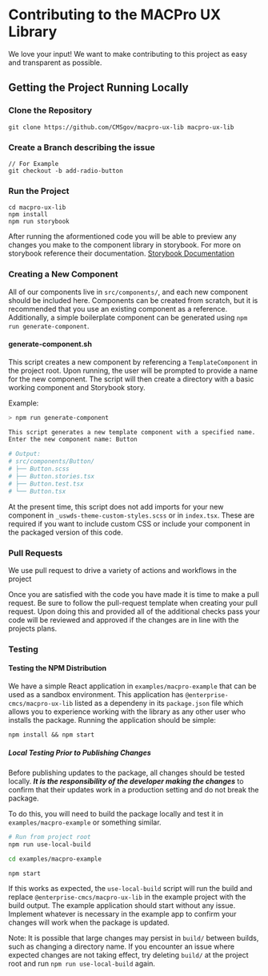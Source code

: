 <!--
Render Markdown in VS Code

SHIFT + CMD/CTRL + V
-->

# Contributing to the MACPro UX Library

We love your input! We want to make contributing to this project as easy and transparent as possible.

## Getting the Project Running Locally

### Clone the Repository

```
git clone https://github.com/CMSgov/macpro-ux-lib macpro-ux-lib
```

### Create a Branch describing the issue

```
// For Example
git checkout -b add-radio-button
```

### Run the Project

```
cd macpro-ux-lib
npm install
npm run storybook
```

After running the aformentioned code you will be able to preview any changes you make to the component library in storybook. For more on storybook reference their documentation.
[Storybook Documentation](https://storybook.js.org/docs/react/get-started/introduction)

### Creating a New Component

All of our components live in `src/components/`, and each new component should be included here. Components can be created from scratch, but it is recommended that you use an existing component as a reference. Additionally, a simple boilerplate component can be generated using `npm run generate-component`.

#### generate-component.sh

This script creates a new component by referencing a `TemplateComponent` in the project root. Upon running, the user will be prompted to provide a name for the new component. The script will then create a directory with a basic working component and Storybook story.

Example:

```bash
> npm run generate-component

This script generates a new template component with a specified name.
Enter the new component name: Button

# Output:
# src/components/Button/
# ├── Button.scss
# ├── Button.stories.tsx
# ├── Button.test.tsx
# └── Button.tsx
```

At the present time, this script does not add imports for your new component in `_uswds-theme-custom-styles.scss` or in `index.tsx`. These are required if you want to include custom CSS or include your component in the packaged version of this code.

### Pull Requests

We use pull request to drive a variety of actions and workflows in the project

Once you are satisfied with the code you have made it is time to make a pull request. Be sure to follow the pull-request template when creating your pull request. Upon doing this and provided all of the additional checks pass your code will be reviewed and approved if the changes are in line with the projects plans.

### Testing

#### Testing the NPM Distribution

We have a simple React application in `examples/macpro-example` that can be used as a sandbox environment. This application has `@enterprise-cmcs/macpro-ux-lib` listed as a dependeny in its `package.json` file which allows you to experience working with the library as any other user who installs the package. Running the application should be simple:

```
npm install && npm start
```

##### Local Testing Prior to Publishing Changes

Before publishing updates to the package, all changes should be tested locally. _**It is the responsibility of the developer making the changes**_ to confirm that their updates work in a production setting and do not break the package.

To do this, you will need to build the package locally and test it in `examples/macpro-example` or something similar.

```bash
# Run from project root
npm run use-local-build

cd examples/macpro-example

npm start
```

If this works as expected, the `use-local-build` script will run the build and replace `@enterprise-cmcs/macpro-ux-lib` in the example project with the build output. The example application should start without any issue. Implement whatever is necessary in the example app to confirm your changes will work when the package is updated.

Note: It is possible that large changes may persist in `build/` between builds, such as changing a directory name. If you encounter an issue where expected changes are not taking effect, try deleting `build/` at the project root and run `npm run use-local-build` again.
